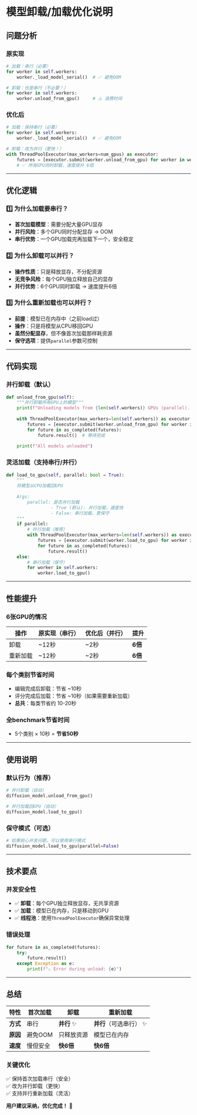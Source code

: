 # 模型卸载/加载优化说明

## 问题分析

### 原实现
```python
# 加载：串行（必要）
for worker in self.workers:
    worker._load_model_serial()  # ✅ 避免OOM

# 卸载：也是串行（不必要！）
for worker in self.workers:
    worker.unload_from_gpu()     # ⚠️ 浪费时间
```

### 优化后
```python
# 加载：保持串行（必要）
for worker in self.workers:
    worker._load_model_serial()  # ✅ 避免OOM

# 卸载：改为并行（更快！）
with ThreadPoolExecutor(max_workers=num_gpus) as executor:
    futures = [executor.submit(worker.unload_from_gpu) for worker in workers]
    # ✅ 所有GPU同时卸载，速度提升 6倍
```

---

## 优化逻辑

### 1️⃣ 为什么加载要串行？
- **首次加载模型**：需要分配大量GPU显存
- **并行风险**：多个GPU同时分配显存 → OOM
- **串行优势**：一个GPU加载完再加载下一个，安全稳定

### 2️⃣ 为什么卸载可以并行？
- **操作性质**：只是释放显存，不分配资源
- **无竞争风险**：每个GPU独立释放自己的显存
- **并行优势**：6个GPU同时卸载 → 速度提升6倍

### 3️⃣ 为什么重新加载也可以并行？
- **前提**：模型已在内存中（之前load过）
- **操作**：只是将模型从CPU移回GPU
- **虽然分配显存**，但不像首次加载那样耗资源
- **保守选项**：提供`parallel`参数可控制

---

## 代码实现

### 并行卸载（默认）
```python
def unload_from_gpu(self):
    """并行卸载所有GPU上的模型"""
    print(f"Unloading models from {len(self.workers)} GPUs (parallel)...")
    
    with ThreadPoolExecutor(max_workers=len(self.workers)) as executor:
        futures = [executor.submit(worker.unload_from_gpu) for worker in self.workers]
        for future in as_completed(futures):
            future.result()  # 等待完成
    
    print(f"All models unloaded")
```

### 灵活加载（支持串行/并行）
```python
def load_to_gpu(self, parallel: bool = True):
    """
    将模型从CPU加载回GPU
    
    Args:
        parallel: 是否并行加载
                 - True (默认): 并行加载，速度快
                 - False: 串行加载，更保守
    """
    if parallel:
        # 并行加载（推荐）
        with ThreadPoolExecutor(max_workers=len(self.workers)) as executor:
            futures = [executor.submit(worker.load_to_gpu) for worker in self.workers]
            for future in as_completed(futures):
                future.result()
    else:
        # 串行加载（保守）
        for worker in self.workers:
            worker.load_to_gpu()
```

---

## 性能提升

### 6张GPU的情况
| 操作 | 原实现（串行） | 优化后（并行） | 提升 |
|------|---------------|---------------|------|
| 卸载 | ~12秒 | ~2秒 | **6倍** |
| 重新加载 | ~12秒 | ~2秒 | **6倍** |

### 每个类别节省时间
- 编辑完成后卸载：节省 ~10秒
- 评分完成后加载：节省 ~10秒（如果需要重新加载）
- **总共**：每类节省约 10-20秒

### 全benchmark节省时间
- 5个类别 × 10秒 = **节省50秒**

---

## 使用说明

### 默认行为（推荐）
```python
# 并行卸载（自动）
diffusion_model.unload_from_gpu()

# 并行加载回GPU（自动）
diffusion_model.load_to_gpu()
```

### 保守模式（可选）
```python
# 如果担心并发问题，可以使用串行模式
diffusion_model.load_to_gpu(parallel=False)
```

---

## 技术要点

### 并发安全性
- ✅ **卸载**：每个GPU独立释放显存，无共享资源
- ✅ **加载**：模型已在内存，只是移动到GPU
- ✅ **线程池**：使用`ThreadPoolExecutor`确保异常处理

### 错误处理
```python
for future in as_completed(futures):
    try:
        future.result()
    except Exception as e:
        print(f"⚠️ Error during unload: {e}")
```

---

## 总结

| 特性 | 首次加载 | 卸载 | 重新加载 |
|------|---------|------|---------|
| **方式** | 串行 | **并行** ✨ | **并行**（可选串行） ✨ |
| **原因** | 避免OOM | 只释放资源 | 模型已在内存 |
| **速度** | 慢但安全 | **快6倍** | **快6倍** |

### 关键优化
✅ 保持首次加载串行（安全）  
✅ 改为并行卸载（更快）  
✅ 支持并行重新加载（灵活）  

**用户建议采纳，优化完成！** 🎉


